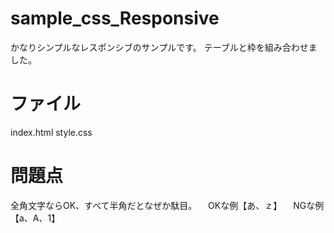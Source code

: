 # sample_css_Responsive

かなりシンプルなレスポンシブのサンプルです。
テーブルと枠を組み合わせました。


# ファイル

index.html
style.css


# 問題点

全角文字ならOK、すべて半角だとなぜか駄目。
　OKな例【あ、ｚ】
　NGな例【a、A、1】
